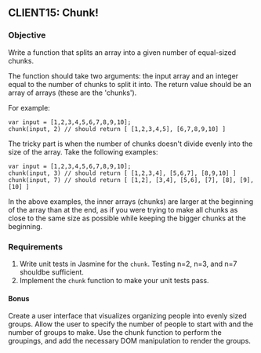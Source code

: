 ## CLIENT15: Chunk!

### Objective

Write a function that splits an array into a given number of equal-sized chunks.

The function should take two arguments: the input array and an integer equal to the number
of chunks to split it into. The return value should be an array of arrays (these are the 'chunks').

For example:

    var input = [1,2,3,4,5,6,7,8,9,10];
    chunk(input, 2) // should return [ [1,2,3,4,5], [6,7,8,9,10] ]

The tricky part is when the number of chunks doesn't divide evenly into the size of the array. Take the following examples:
    
    var input = [1,2,3,4,5,6,7,8,9,10];
    chunk(input, 3) // should return [ [1,2,3,4], [5,6,7], [8,9,10] ]
    chunk(input, 7) // should return [ [1,2], [3,4], [5,6], [7], [8], [9], [10] ]

In the above examples, the inner arrays (chunks) are larger at the beginning of the array
than at the end, as if you were trying to make all chunks as close to the same size as 
possible while keeping the bigger chunks at the beginning.
<div class="space-children-3"><div class="part">

### Requirements

1.  Write unit tests in Jasmine for the `chunk`. Testing n=2, n=3, and n=7 shouldbe sufficient.
2.  Implement the `chunk` function to make your unit tests pass.</div><div class="part">

#### Bonus

Create a user interface that visualizes organizing people into evenly sized groups. Allow the
user to specify the number of people to start with and the number of groups to make. Use the
chunk function to perform the groupings, and add the necessary DOM manipulation to render
the groups.
